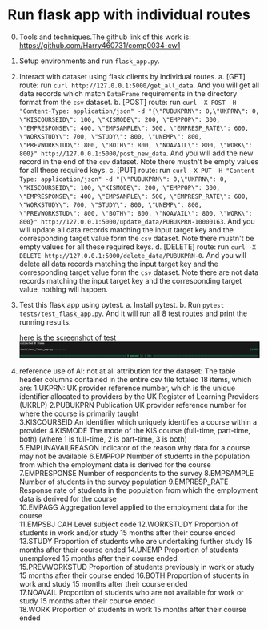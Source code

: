 # Run flask app with individual routes
0. Tools and techniques.The github link of this work is: https://github.com/Harry460731/comp0034-cw1
1. Setup environments and run `flask_app.py`. 
2. Interact with dataset using flask clients by individual routes.
	a. [GET] route:  run `curl http://127.0.0.1:5000/get_all_data`. And you will get all data records which match `DataFrame` requirements in the directory format from the `csv` dataset.
	b. [POST] route: run `curl -X POST -H "Content-Type: application/json" -d "{\"PUBUKPRN\": 0,\"UKPRN\": 0, \"KISCOURSEID\": 100, \"KISMODE\": 200, \"EMPPOP\": 300, \"EMPRESPONSE\": 400, \"EMPSAMPLE\": 500, \"EMPRESP_RATE\": 600, \"WORKSTUDY\": 700, \"STUDY\": 800, \"UNEMP\": 800, \"PREVWORKSTUD\": 800, \"BOTH\": 800, \"NOAVAIL\": 800, \"WORK\": 800}" http://127.0.0.1:5000/post_new_data`. And you will add the new record in the end of the `csv` dataset. Note there mustn't be empty values for all these required keys.
	c. [PUT] route: run `curl -X PUT -H "Content-Type: application/json" -d "{\"PUBUKPRN\": 0,\"UKPRN\": 0, \"KISCOURSEID\": 100, \"KISMODE\": 200, \"EMPPOP\": 300, \"EMPRESPONSE\": 400, \"EMPSAMPLE\": 500, \"EMPRESP_RATE\": 600, \"WORKSTUDY\": 700, \"STUDY\": 800, \"UNEMP\": 800, \"PREVWORKSTUD\": 800, \"BOTH\": 800, \"NOAVAIL\": 800, \"WORK\": 800}" http://127.0.0.1:5000/update_data/PUBUKPRN-10000163`.  And you will update all data records matching the input target key and the corresponding target value form the `csv` dataset. Note there mustn't be empty values for all these required keys.
	d. [DELETE] route:  run `curl -X DELETE http://127.0.0.1:5000/delete_data/PUBUKPRN-0`. And you will delete all data records matching the input target key and the corresponding target value form the `csv` dataset. Note there are not data records matching the input target key and the corresponding target value, nothing will happen.
3. Test this flask app using pytest.
	a. Install pytest.
	b. Run `pytest tests/test_flask_app.py`. And it will run all 8 test routes and print the running results.

	here is the screenshot of test
![alt text](test_screenshot-1.png)

4. reference
use of AI: not at all
attribution for the dataset:
The table header columns contained in the entire csv file totaled 18 items, which are: 
1.UKPRN: UK provider reference number, which is the unique identifier allocated to providers by the UK Register of Learning Providers (UKRLP) 
2.PUBUKPRN Publication UK provider reference number for where the course is primarily taught   
3.KISCOURSEID An identifier which uniquely identifies a course within a provider 
4.KISMODE The mode of the KIS course (full-time, part-time, both) (where 1 is full-time, 2 is part-time, 3 is both)  
5.EMPUNAVAILREASON Indicator of the reason why data for a course may not be available 
6.EMPPOP Number of students in the population from which the employment data is derived for the course 
7.EMPRESPONSE Number of respondents to the survey 
8.EMPSAMPLE Number of students in the survey population 
9.EMPRESP_RATE Response rate of students in the population from which the employment data is derived for the course  
10.EMPAGG Aggregation level applied to the employment data for the course  
11.EMPSBJ CAH Level subject code 
12.WORKSTUDY Proportion of students in work and/or study 15 months after their course ended  
13.STUDY Proportion of students who are undertaking further study 15 months after their course ended 
14.UNEMP Proportion of students unemployed 15 months after their course ended  
15.PREVWORKSTUD Proportion of students previously in work or study 15 months after their course ended 
16.BOTH Proportion of students in work and study 15 months after their course ended  
17.NOAVAIL Proportion of students who are not available for work or study 15 months after their course ended  
18.WORK Proportion of students in work 15 months after their course ended